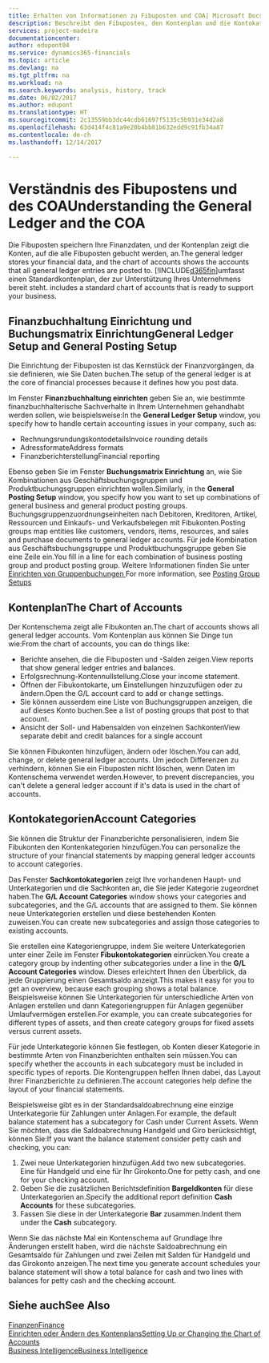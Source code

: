 ```yaml
---
title: Erhalten von Informationen zu Fibuposten und COA| Microsoft Docs
description: Beschreibt den Fibuposten, den Kontenplan und die Kontokategorien.
services: project-madeira
documentationcenter: 
author: edupont04
ms.service: dynamics365-financials
ms.topic: article
ms.devlang: na
ms.tgt_pltfrm: na
ms.workload: na
ms.search.keywords: analysis, history, track
ms.date: 06/02/2017
ms.author: edupont
ms.translationtype: HT
ms.sourcegitcommit: 2c13559bb3dc44cdb61697f5135c5b931e34d2a8
ms.openlocfilehash: 63d414f4c81a9e20b4bb81b632edd9c91fb34a87
ms.contentlocale: de-ch
ms.lasthandoff: 12/14/2017

---
```

# <a name="understanding-the-general-ledger-and-the-coa"></a><span data-ttu-id="77964-103">Verständnis des Fibupostens und des COA</span><span class="sxs-lookup"><span data-stu-id="77964-103">Understanding the General Ledger and the COA</span></span>
<span data-ttu-id="77964-104">Die Fibuposten speichern Ihre Finanzdaten, und der Kontenplan zeigt die Konten, auf die alle Fibuposten gebucht werden, an.</span><span class="sxs-lookup"><span data-stu-id="77964-104">The general ledger stores your financial data, and the chart of accounts shows the accounts that all general ledger entries are posted to.</span></span> [!INCLUDE[d365fin](includes/d365fin_md.md)]<span data-ttu-id="77964-105">umfasst einen Standardkontenplan, der zur Unterstützung Ihres Unternehmens bereit steht.</span><span class="sxs-lookup"><span data-stu-id="77964-105"> includes a standard chart of accounts that is ready to support your business.</span></span>

## <a name="general-ledger-setup-and-general-posting-setup"></a><span data-ttu-id="77964-106">Finanzbuchhaltung Einrichtung und Buchungsmatrix Einrichtung</span><span class="sxs-lookup"><span data-stu-id="77964-106">General Ledger Setup and General Posting Setup</span></span>
<span data-ttu-id="77964-107">Die Einrichtung der Fibuposten ist das Kernstück der Finanzvorgängen, da sie definieren, wie Sie Daten buchen.</span><span class="sxs-lookup"><span data-stu-id="77964-107">The setup of the general ledger is at the core of financial processes because it defines how you post data.</span></span>  

<span data-ttu-id="77964-108">Im Fenster **Finanzbuchhaltung einrichten** geben Sie an, wie bestimmte finanzbuchhalterische Sachverhalte in Ihrem Unternehmen gehandhabt werden sollen, wie beispielsweise:</span><span class="sxs-lookup"><span data-stu-id="77964-108">In the **General Ledger Setup** window, you specify how to handle certain accounting issues in your company, such as:</span></span>  

* <span data-ttu-id="77964-109">Rechnungsrundungskontodetails</span><span class="sxs-lookup"><span data-stu-id="77964-109">Invoice rounding details</span></span>  
* <span data-ttu-id="77964-110">Adressformate</span><span class="sxs-lookup"><span data-stu-id="77964-110">Address formats</span></span>  
* <span data-ttu-id="77964-111">Finanzberichterstellung</span><span class="sxs-lookup"><span data-stu-id="77964-111">Financial reporting</span></span>  

<span data-ttu-id="77964-112">Ebenso geben Sie im Fenster **Buchungsmatrix Einrichtung** an, wie Sie Kombinationen aus Geschäftsbuchungsgruppen und Produktbuchungsgruppen einrichten wollen.</span><span class="sxs-lookup"><span data-stu-id="77964-112">Similarly, in the **General Posting Setup** window, you specify how you want to set up combinations of general business and general product posting groups.</span></span> <span data-ttu-id="77964-113">Buchungsgruppenzuordnungseinheiten nach Debitoren, Kreditoren, Artikel, Ressourcen und Einkaufs- und Verkaufsbelegen mit Fibukonten.</span><span class="sxs-lookup"><span data-stu-id="77964-113">Posting groups map entities like customers, vendors, items, resources, and sales and purchase documents to general ledger accounts.</span></span> <span data-ttu-id="77964-114">Für jede Kombination aus Geschäftsbuchungsgruppe und Produktbuchungsgruppe geben Sie eine Zeile ein.</span><span class="sxs-lookup"><span data-stu-id="77964-114">You fill in a line for each combination of business posting group and product posting group.</span></span> <span data-ttu-id="77964-115">Weitere Informationen finden Sie unter [Einrichten von Gruppenbuchungen ](finance-posting-groups.md)</span><span class="sxs-lookup"><span data-stu-id="77964-115">For more information, see [Posting Group Setups](finance-posting-groups.md)</span></span>  

## <a name="the-chart-of-accounts"></a><span data-ttu-id="77964-116">Kontenplan</span><span class="sxs-lookup"><span data-stu-id="77964-116">The Chart of Accounts</span></span>
<span data-ttu-id="77964-117">Der Kontenschema zeigt alle Fibukonten an.</span><span class="sxs-lookup"><span data-stu-id="77964-117">The chart of accounts shows all general ledger accounts.</span></span> <span data-ttu-id="77964-118">Vom Kontenplan aus können Sie Dinge tun wie:</span><span class="sxs-lookup"><span data-stu-id="77964-118">From the chart of accounts, you can do things like:</span></span>  

* <span data-ttu-id="77964-119">Berichte ansehen, die die Fibuposten und -Salden zeigen.</span><span class="sxs-lookup"><span data-stu-id="77964-119">View reports that show general ledger entries and balances.</span></span>  
* <span data-ttu-id="77964-120">Erfolgsrechnung-Kontennullstellung.</span><span class="sxs-lookup"><span data-stu-id="77964-120">Close your income statement.</span></span>  
* <span data-ttu-id="77964-121">Öffnen der Fibukontokarte, um Einstellungen hinzuzufügen oder zu ändern.</span><span class="sxs-lookup"><span data-stu-id="77964-121">Open the G/L account card to add or change settings.</span></span>  
* <span data-ttu-id="77964-122">Sie können ausserdem eine Liste von Buchungsgruppen anzeigen, die auf dieses Konto buchen.</span><span class="sxs-lookup"><span data-stu-id="77964-122">See a list of posting groups that post to that account.</span></span>
* <span data-ttu-id="77964-123">Ansicht der Soll- und Habensalden von einzelnen Sachkonten</span><span class="sxs-lookup"><span data-stu-id="77964-123">View separate debit and credit balances for a single account</span></span>  

<span data-ttu-id="77964-124">Sie können Fibukonten hinzufügen, ändern oder löschen.</span><span class="sxs-lookup"><span data-stu-id="77964-124">You can add, change, or delete general ledger accounts.</span></span> <span data-ttu-id="77964-125">Um jedoch Differenzen zu verhindern, können Sie ein Fibuposten nicht löschen, wenn Daten im Kontenschema verwendet werden.</span><span class="sxs-lookup"><span data-stu-id="77964-125">However, to prevent discrepancies, you can't delete a general ledger account if it's data is used in the chart of accounts.</span></span>  

## <a name="account-categories"></a><span data-ttu-id="77964-126">Kontokategorien</span><span class="sxs-lookup"><span data-stu-id="77964-126">Account Categories</span></span>
<span data-ttu-id="77964-127">Sie können die Struktur der Finanzberichte personalisieren, indem Sie Fibukonten den Kontenkategorien hinzufügen.</span><span class="sxs-lookup"><span data-stu-id="77964-127">You can personalize the structure of your financial statements by mapping general ledger accounts to account categories.</span></span>  

<span data-ttu-id="77964-128">Das Fenster **Sachkontokategorien** zeigt Ihre vorhandenen Haupt- und Unterkategorien und die Sachkonten an, die Sie jeder Kategorie zugeordnet haben.</span><span class="sxs-lookup"><span data-stu-id="77964-128">The **G/L Account Categories** window shows your categories and subcategories, and the G/L accounts that are assigned to them.</span></span> <span data-ttu-id="77964-129">Sie können neue Unterkategorien erstellen und diese bestehenden Konten zuweisen.</span><span class="sxs-lookup"><span data-stu-id="77964-129">You can create new subcategories and assign those categories to existing accounts.</span></span>  

<span data-ttu-id="77964-130">Sie erstellen eine Kategoriengruppe, indem Sie weitere Unterkategorien unter einer Zeile im Fenster **Fibukontokategorien** einrücken.</span><span class="sxs-lookup"><span data-stu-id="77964-130">You create a category group by indenting other subcategories under a line in the **G/L Account Categories** window.</span></span> <span data-ttu-id="77964-131">Dieses erleichtert Ihnen den Überblick, da jede Gruppierung einen Gesamtsaldo anzeigt.</span><span class="sxs-lookup"><span data-stu-id="77964-131">This makes it easy for you to get an overview, because each grouping shows a total balance.</span></span> <span data-ttu-id="77964-132">Beispielsweise können Sie Unterkategorien für unterschiedliche Arten von Anlagen erstellen und dann Kategoriengruppen für Anlagen gegenüber Umlaufvermögen erstellen.</span><span class="sxs-lookup"><span data-stu-id="77964-132">For example, you can create subcategories for different types of assets, and then create category groups for fixed assets versus current assets.</span></span>  

<span data-ttu-id="77964-133">Für jede Unterkategorie können Sie festlegen, ob Konten dieser Kategorie in bestimmte Arten von Finanzberichten enthalten sein müssen.</span><span class="sxs-lookup"><span data-stu-id="77964-133">You can specify whether the accounts in each subcategory must be included in specific types of reports.</span></span> <span data-ttu-id="77964-134">Die Kontengruppen helfen Ihnen dabei, das Layout Ihrer Finanzberichte zu definieren.</span><span class="sxs-lookup"><span data-stu-id="77964-134">The account categories help define the layout of your financial statements.</span></span>  

<span data-ttu-id="77964-135">Beispielsweise gibt es in der Standardsaldoabrechnung eine einzige Unterkategorie für Zahlungen unter Anlagen.</span><span class="sxs-lookup"><span data-stu-id="77964-135">For example, the default balance statement has a subcategory for Cash under Current Assets.</span></span> <span data-ttu-id="77964-136">Wenn Sie möchten, dass die Saldoabrechnung Handgeld und Giro berücksichtigt, können Sie:</span><span class="sxs-lookup"><span data-stu-id="77964-136">If you want the balance statement consider petty cash and checking, you can:</span></span>  

1. <span data-ttu-id="77964-137">Zwei neue Unterkategorien hinzufügen.</span><span class="sxs-lookup"><span data-stu-id="77964-137">Add two new subcategories.</span></span> <span data-ttu-id="77964-138">Eine für Handgeld und eine für Ihr Girokonto.</span><span class="sxs-lookup"><span data-stu-id="77964-138">One for petty cash, and one for your checking account.</span></span>  
2. <span data-ttu-id="77964-139">Geben Sie die zusätzlichen Berichtsdefinition **Bargeldkonten** für diese Unterkategorien an.</span><span class="sxs-lookup"><span data-stu-id="77964-139">Specify the additional report definition **Cash Accounts** for these subcategories.</span></span>  
3. <span data-ttu-id="77964-140">Fassen Sie diese in der Unterkategorie **Bar** zusammen.</span><span class="sxs-lookup"><span data-stu-id="77964-140">Indent them under the **Cash** subcategory.</span></span>  

<span data-ttu-id="77964-141">Wenn Sie das nächste Mal ein Kontenschema auf Grundlage Ihre Änderungen erstellt haben, wird die nächste Saldoabrechnung ein Gesamtsaldo für Zahlungen und zwei Zeilen mit Salden für Handgeld und das Girokonto anzeigen.</span><span class="sxs-lookup"><span data-stu-id="77964-141">The next time you generate account schedules your balance statement will show a total balance for cash and two lines with balances for petty cash and the checking account.</span></span>  

## <a name="see-also"></a><span data-ttu-id="77964-142">Siehe auch</span><span class="sxs-lookup"><span data-stu-id="77964-142">See Also</span></span>
[<span data-ttu-id="77964-143">Finanzen</span><span class="sxs-lookup"><span data-stu-id="77964-143">Finance</span></span>](finance.md)  
[<span data-ttu-id="77964-144">Einrichten oder Ändern des Kontenplans</span><span class="sxs-lookup"><span data-stu-id="77964-144">Setting Up or Changing the Chart of Accounts</span></span>](finance-setup-chart-accounts.md)  
[<span data-ttu-id="77964-145">Business Intelligence</span><span class="sxs-lookup"><span data-stu-id="77964-145">Business Intelligence</span></span>](bi.md)  

